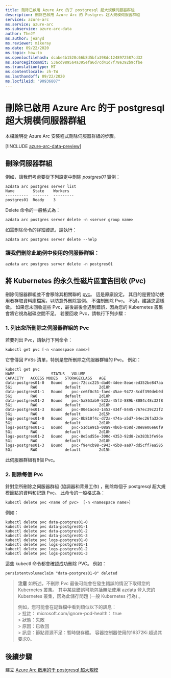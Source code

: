 ```yaml
---
title: 刪除已啟用 Azure Arc 的于 postgresql 超大規模伺服器群組
description: 刪除已啟用 Azure Arc 的 Postgres 超大規模伺服器群組
services: azure-arc
ms.service: azure-arc
ms.subservice: azure-arc-data
author: TheJY
ms.author: jeanyd
ms.reviewer: mikeray
ms.date: 09/22/2020
ms.topic: how-to
ms.openlocfilehash: dcabe4b1520c66b8d5bfa398dc1248972587cd32
ms.sourcegitcommit: 53acd9895a4a395efa6d7cd41d7f78e392b9cfbe
ms.translationtype: MT
ms.contentlocale: zh-TW
ms.lasthandoff: 09/22/2020
ms.locfileid: "90936807"
---
```

# <a name="delete-an-azure-arc-enabled-postgresql-hyperscale-server-group"></a>刪除已啟用 Azure Arc 的于 postgresql 超大規模伺服器群組

本檔說明從 Azure Arc 安裝程式刪除伺服器群組的步驟。

[!INCLUDE [azure-arc-data-preview](../../../includes/azure-arc-data-preview.md)]

## <a name="delete-the-server-group"></a>刪除伺服器群組

例如，讓我們考慮要從下列設定中刪除 _postgres01_ 實例：

```console
azdata arc postgres server list
Name        State    Workers
----------  -------  ---------
postgres01  Ready    3
```

Delete 命令的一般格式為：
```console
azdata arc postgres server delete -n <server group name>
```
如需刪除命令的詳細資訊，請執行：
```console
azdata arc postgres server delete --help
```

### <a name="lets-delete-the-server-group-used-in-this-example"></a>讓我們刪除此範例中使用的伺服器群組：
```console
azdata arc postgres server delete -n postgres01
```

## <a name="reclaim-the-kubernetes-persistent-volume-claims-pvcs"></a>將 Kubernetes 的永久性磁片區宣告回收 (Pvc) 

刪除伺服器群組並不會移除其相關聯的 [pvc](https://kubernetes.io/docs/concepts/storage/persistent-volumes/)。 這是原廠設定。 其目的是要協助使用者存取資料庫檔案，以防意外刪除實例。 不強制刪除 Pvc。 不過，建議您這樣做。 如果您未回收這些 Pvc，最後最後會遇到錯誤，因為您的 Kubernetes 叢集會將它視為磁碟空間不足。 若要回收 Pvc，請執行下列步驟：

### <a name="1-list-the-pvcs-for-the-server-group-you-deleted"></a>1. 列出您所刪除之伺服器群組的 Pvc
若要列出 Pvc，請執行下列命令：
```console
kubectl get pvc [-n <namespace name>]
```

它會傳回 PVSs 清單，特別是您所刪除之伺服器群組的 Pvc。 例如：
```console
kubectl get pvc
NAME                STATUS   VOLUME                                     CAPACITY   ACCESS MODES   STORAGECLASS   AGE
data-postgres01-0   Bound    pvc-72ccc225-dad0-4dee-8eae-ed352be847aa   5Gi        RWO            default        2d18h
data-postgres01-1   Bound    pvc-ce6f0c51-faed-45ae-9472-8cdf390deb0d   5Gi        RWO            default        2d18h
data-postgres01-2   Bound    pvc-5a863ab9-522a-45f3-889b-8084c48c32f8   5Gi        RWO            default        2d18h
data-postgres01-3   Bound    pvc-00e1ace3-1452-434f-8445-767ec39c23f2   5Gi        RWO            default        2d15h
logs-postgres01-0   Bound    pvc-8b810f4c-d72a-474a-a5d7-64ec26fa32de   5Gi        RWO            default        2d18h
logs-postgres01-1   Bound    pvc-51d1e91b-08a9-4b6b-858d-38e8e06e60f9   5Gi        RWO            default        2d18h
logs-postgres01-2   Bound    pvc-8e5ad55e-300d-4353-92d8-2e383b3fe96e   5Gi        RWO            default        2d18h
logs-postgres01-3   Bound    pvc-f9e4cb98-c943-45b0-aa07-dd5cff7ea585   5Gi        RWO            default        2d15h
```
此伺服器群組有8個 Pvc。

### <a name="2-delete-each-of-the-pvcs"></a>2. 刪除每個 Pvc
針對您所刪除之伺服器群組 (協調器和背景工作) ，刪除每個于 postgresql 超大規模節點的資料和記錄 Pvc。
此命令的一般格式為： 
```console
kubectl delete pvc <name of pvc>  [-n <namespace name>]
```

例如：
```console
kubectl delete pvc data-postgres01-0
kubectl delete pvc data-postgres01-1 
kubectl delete pvc data-postgres01-2
kubectl delete pvc data-postgres01-3
kubectl delete pvc logs-postgres01-0
kubectl delete pvc logs-postgres01-1
kubectl delete pvc logs-postgres01-2
kubectl delete pvc logs-postgres01-3
```

這些 kubectl 命令都會確認成功刪除 PVC。 例如：
```console
persistentvolumeclaim "data-postgres01-0" deleted
```
  

>**注意** 如所述，不刪除 Pvc 最後可能會在發生錯誤的情況下取得您的 Kubernetes 叢集。 其中某些錯誤可能包括無法使用 azdata 登入您的 Kubernetes 叢集，因為此儲存問題 (一般 Kubernetes 行為) 。
>
> 例如，您可能會在記錄檔中看到類似以下的訊息：  
    > 批註： microsoft.com/ignore-pod-health： true  
    > 狀態：失敗  
    > 原因：已收回  
    > 訊息：節點資源不足：暫時儲存體。 容器控制器使用的16372Ki 超過其要求0。
    
## <a name="next-step"></a>後續步驟
建立 [Azure Arc 啟用的于 postgresql 超大規模](create-postgresql-hyperscale-server-group.md)
